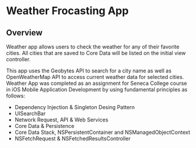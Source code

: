 # Weather Frocasting App

## Overview

Weather app allows users to check the weather for any of their favorite cities. All cities that are saved to Core Data will be listed on the initial view controller.

This app uses the Geobytes API to search for a city name as well as OpenWeatherMap API to access current weather data for selected cities. Weather App was completed as an assignment for Seneca College course in iOS Mobile Application Development by using fundamental principles as follows:

* Dependency Injection & Singleton Desing Pattern
* UISearchBar
* Network Request, API & Web Services
* Core Data & Persistence
* Core Data Stack, NSPersistentContainer and NSManagedObjectContext
* NSFetchRequest & NSFetchedResultsController
